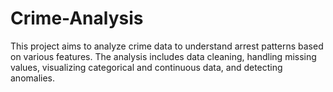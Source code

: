 # Crime-Analysis
This project aims to analyze crime data to understand arrest patterns based on various features. The analysis includes data cleaning, handling missing values, visualizing categorical and continuous data, and detecting anomalies.
